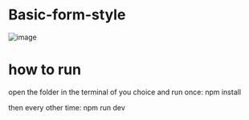 # Basic-form-style
![image](https://user-images.githubusercontent.com/66787043/183253790-a90e7625-410f-4454-b519-09a673f7605d.png)

# how to run
open the folder in the terminal of you choice and run once:
npm install

then every other time:
npm run dev
